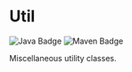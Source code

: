 # Util

![Java Badge](https://img.shields.io/badge/-Java-blue?style=flat-square&logo=java)
![Maven Badge](https://img.shields.io/badge/-Maven-C71A36?style=flat-square&logo=Apache%20Maven&logoColor=white)

Miscellaneous utility classes.
